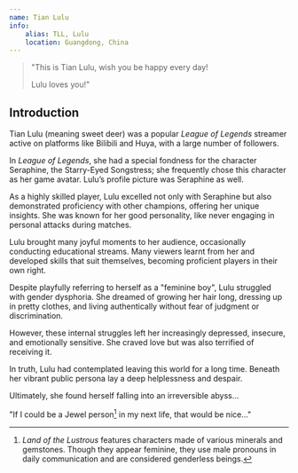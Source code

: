 ```yaml
---
name: Tian Lulu
info:
    alias: TLL, Lulu
    location: Guangdong, China
---
```


> "This is Tian Lulu, wish you be happy every day!  
> 
> Lulu loves you!"

## Introduction  

Tian Lulu (meaning sweet deer) was a popular *League of Legends* streamer active on platforms like Bilibili and Huya, with a large number of followers.

In *League of Legends*, she had a special fondness for the character Seraphine, the Starry-Eyed Songstress;
she frequently chose this character as her game avatar.
Lulu’s profile picture was Seraphine as well.

As a highly skilled player,
Lulu excelled not only with Seraphine but also demonstrated proficiency with other champions,
offering her unique insights.
She was known for her good personality, like never engaging in personal attacks during matches.

Lulu brought many joyful moments to her audience,
occasionally conducting educational streams.
Many viewers learnt from her and developed skills that suit themselves,
becoming proficient players in their own right.

Despite playfully referring to herself as a "feminine boy",
Lulu struggled with gender dysphoria.
She dreamed of growing her hair long,
dressing up in pretty clothes, 
and living authentically without fear of judgment or discrimination.

However, these internal struggles left her increasingly depressed, insecure, and emotionally sensitive.
She craved love but was also terrified of receiving it.  

In truth, Lulu had contemplated leaving this world for a long time.
Beneath her vibrant public persona lay a deep helplessness and despair.

Ultimately, she found herself falling into an irreversible abyss...

"If I could be a Jewel person[^1] in my next life, that would be nice..."  

[^1]: *Land of the Lustrous* features characters made of various minerals and gemstones. Though they appear feminine, they use male pronouns in daily communication and are considered genderless beings.
